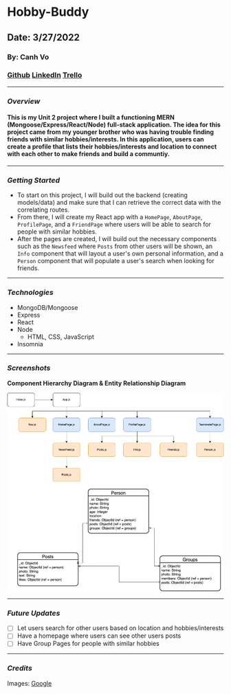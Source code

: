 # **Hobby-Buddy**

## Date: 3/27/2022

### By: Canh Vo

### [Github](https://github.com/canhvo16) [LinkedIn](https://www.linkedin.com/in/canh-vo-056122188/) [Trello](https://trello.com/b/DCwt5p0F/hobby-buddy)

---

### **_Overview_**

#### This is my Unit 2 project where I built a functioning MERN (Mongoose/Express/React/Node) full-stack application. The idea for this project came from my younger brother who was having trouble finding friends with similar hobbies/interests. In this application, users can create a profile that lists their hobbies/interests and location to connect with each other to make friends and build a communtiy.

---

### **_Getting Started_**

- To start on this project, I will build out the backend (creating models/data) and make sure that I can retrieve the correct data with the correlating routes.
- From there, I will create my React app with a `HomePage`, `AboutPage`, `ProfilePage`, and a `FriendPage` where users will be able to search for people with similar hobbies.
- After the pages are created, I will build out the necessary components such as the `Newsfeed` where `Posts` from other users will be shown, an `Info` component that will layout a user's own personal information, and a `Person` component that will populate a user's search when looking for friends.

---

### **_Technologies_**

- MongoDB/Mongoose
- Express
- React
- Node
  - HTML, CSS, JavaScript
- Insomnia

---

### **_Screenshots_**

**Component Hierarchy Diagram & Entity Relationship Diagram**

![Image](assets/Hobby-Buddy-CHD.drawio.png)

---

### **_Future Updates_**

- [ ] Let users search for other users based on location and hobbies/interests
- [ ] Have a homepage where users can see other users posts
- [ ] Have Group Pages for people with similar hobbies

---

### **_Credits_**

Images: [Google](https://www.google.com/)

